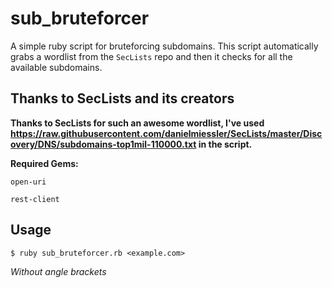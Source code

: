 # sub_bruteforcer

A simple ruby script for bruteforcing subdomains. 
This script automatically grabs a wordlist from the `SecLists` repo and then it checks for all the available subdomains.

## Thanks to SecLists and its creators

**Thanks to SecLists for such an awesome wordlist, I've used https://raw.githubusercontent.com/danielmiessler/SecLists/master/Discovery/DNS/subdomains-top1mil-110000.txt in the script.**

**Required Gems:**
```
open-uri

rest-client
```
## Usage

``` 
$ ruby sub_bruteforcer.rb <example.com>
```
*Without angle brackets*


